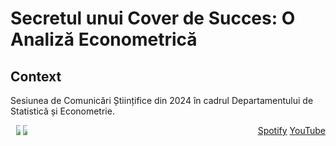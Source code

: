 # Secretul unui Cover de Succes: O Analiză Econometrică

## Context
Sesiunea de Comunicări Științifice din 2024 în cadrul Departamentului de Statistică și Econometrie. 



<div style="display: flex; justify-content: space-between;">
    <div style="text-align: center;">
        <img src="https://github.com/outshiningthateskimo/Successful-Covers-Secret---Comunicari-Stiintifice-2024/assets/116450427/5f4660e4-a7ee-4987-b3be-7d1324241e75" style="max-width: 20%;">
        <img src="https://github.com/outshiningthateskimo/Successful-Covers-Secret---Comunicari-Stiintifice-2024/assets/116450427/f696c67c-4457-45ef-9098-3db5c152bea2" style="max-width: 20%;">
    </div>
    <div style="text-align: center;">
        <a href="https://open.spotify.com/playlist/7afhbug0wVcWrnsmXfu94t?si=51f474ccb8624614">Spotify</a>
        <a href="https://www.youtube.com/watch?v=OINw340XQbg&list=TLGGi7c9q0wWQV8wMjA0MjAyNA">YouTube</a>
    </div>
</div>

